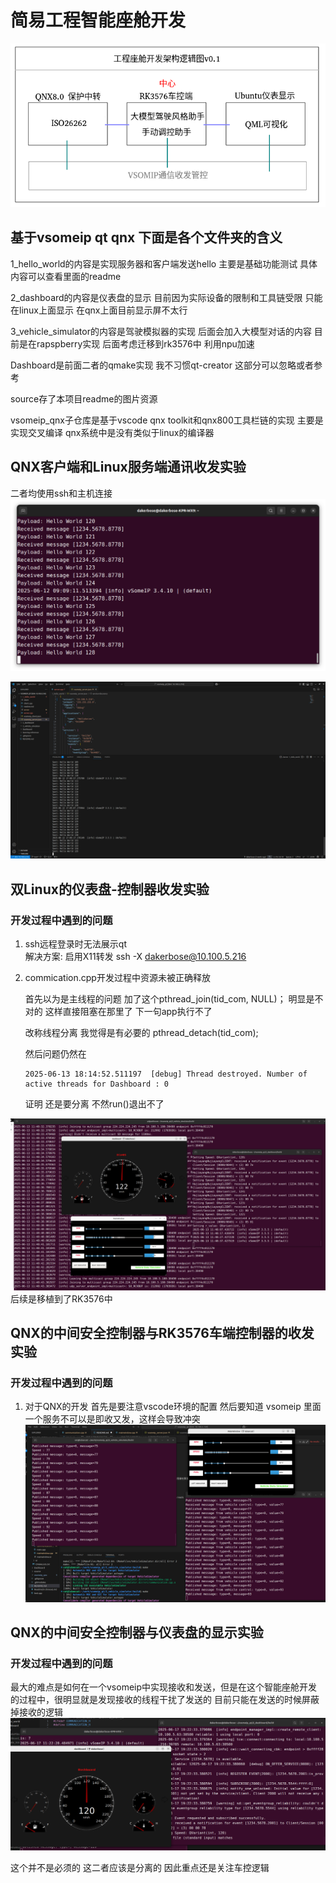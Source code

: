 
# 简易工程智能座舱开发
![](source/工程座舱架构图.png)
## 基于vsomeip qt qnx 下面是各个文件夹的含义

1_hello_world的内容是实现服务器和客户端发送hello 主要是基础功能测试 具体内容可以查看里面的readme

2_dashboard的内容是仪表盘的显示 目前因为实际设备的限制和工具链受限 只能在linux上面显示 在qnx上面目前显示屏不太行

3_vehicle_simulator的内容是驾驶模拟器的实现 后面会加入大模型对话的内容 目前是在rapspberry实现 后面考虑迁移到rk3576中 利用npu加速

Dashboard是前面二者的qmake实现 我不习惯qt-creator 这部分可以忽略或者参考

source存了本项目readme的图片资源

vsomeip_qnx子仓库是基于vscode qnx toolkit和qnx800工具栏链的实现 主要是实现交叉编译 qnx系统中是没有类似于linux的编译器

## QNX客户端和Linux服务端通讯收发实验
二者均使用ssh和主机连接
![](source/qnx_client.png)

![](source/linux_server.png)

## 双Linux的仪表盘-控制器收发实验

### 开发过程中遇到的问题

1. ssh远程登录时无法展示qt  
   解决方案:  启用X11转发
            ssh -X dakerbose@10.100.5.216

2. commication.cpp开发过程中资源未被正确释放
   
   首先以为是主线程的问题 加了这个pthread_join(tid_com, NULL)； 明显是不对的 这样直接阻塞在那里了 下一句app执行不了

   改称线程分离 我觉得是有必要的 pthread_detach(tid_com);
   
   然后问题仍然在
   ```
   2025-06-13 18:14:52.511197  [debug] Thread destroyed. Number of active threads for Dashboard : 0
   ```

   证明 还是要分离 不然run()退出不了

![](source/双树莓派通讯.png)
后续是移植到了RK3576中

## QNX的中间安全控制器与RK3576车端控制器的收发实验

### 开发过程中遇到的问题
1. 对于QNX的开发 首先是要注意vscode环境的配置 然后要知道 vsomeip 里面一个服务不可以是即收又发，这样会导致冲突
![](source/RK3576与QNX通讯.png)


## QNX的中间安全控制器与仪表盘的显示实验
### 开发过程中遇到的问题
最大的难点是如何在一个vsomeip中实现接收和发送，但是在这个智能座舱开发的过程中，很明显就是发现接收的线程干扰了发送的 目前只能在发送的时候屏蔽掉接收的逻辑
![](source/仪表盘与QNX交互.png)

这个并不是必须的 这二者应该是分离的 因此重点还是关注车控逻辑
